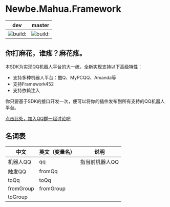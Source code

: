 # Newbe.Mahua.Framework

dev                                                                              | master
-------------------------------------------------------------------------------- | -----------------------------------------------------------------------------------
![build:](https://travis-ci.org/Newbe36524/Newbe.Mahua.Framework.svg?branch=dev) | ![build:](https://travis-ci.org/Newbe36524/Newbe.Mahua.Framework.svg?branch=master)

## 你打麻花，谁疼？麻花疼。

本SDK为实现QQ机器人平台的大一统，全新实现支持以下高级特性：

- 支持多种机器人平台：酷Q、MyPCQQ、Amanda等
- 支持Framework452
- 支持依赖注入

你只要基于SDK的接口开发一次，便可以将你的插件发布到所有支持的QQ机器人平台。

[点击此处，加入QQ群一起讨论吧](http://shang.qq.com/wpa/qunwpa?idkey=62199995e33f098e64625f54d213a3e00ed0fb01f71d839a11e7186a92b03fa6)

## 名词表

中文        | 英文（变量名）   | 说明
--------- | --------- | --------
机器人QQ     | qq        | 指当前机器人QQ
触发QQ      | fromQq    |
toQq      | toQq      |
fromGroup | fromGroup |
toGroup   |
